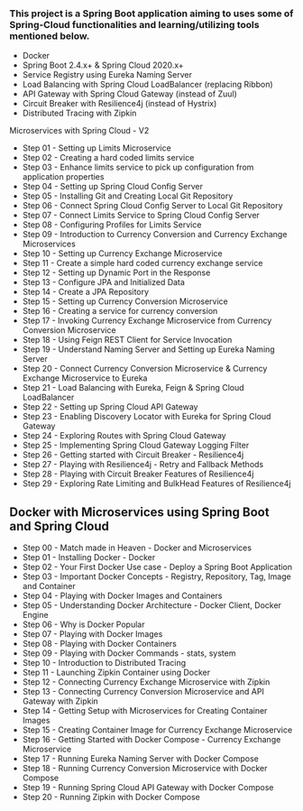 ### This project is a Spring Boot application aiming to uses some of Spring-Cloud functionalities and learning/utilizing tools mentioned below.

- Docker
- Spring Boot 2.4.x+ & Spring Cloud 2020.x+
- Service Registry using Eureka Naming Server
- Load Balancing with Spring Cloud LoadBalancer (replacing Ribbon)
- API Gateway with Spring Cloud Gateway (instead of Zuul)
- Circuit Breaker with Resilience4j (instead of Hystrix)
- Distributed Tracing with Zipkin

Microservices with Spring Cloud - V2
- Step 01 - Setting up Limits Microservice
- Step 02 - Creating a hard coded limits service
- Step 03 - Enhance limits service to pick up configuration from application properties
- Step 04 - Setting up Spring Cloud Config Server
- Step 05 - Installing Git and Creating Local Git Repository
- Step 06 - Connect Spring Cloud Config Server to Local Git Repository
- Step 07 - Connect Limits Service to Spring Cloud Config Server
- Step 08 - Configuring Profiles for Limits Service
- Step 09 - Introduction to Currency Conversion and Currency Exchange Microservices
- Step 10 - Setting up Currency Exchange Microservice
- Step 11 - Create a simple hard coded currency exchange service
- Step 12 - Setting up Dynamic Port in the Response
- Step 13 - Configure JPA and Initialized Data
- Step 14 - Create a JPA Repository
- Step 15 - Setting up Currency Conversion Microservice
- Step 16 - Creating a service for currency conversion
- Step 17 - Invoking Currency Exchange Microservice from Currency Conversion Microservice
- Step 18 - Using Feign REST Client for Service Invocation
- Step 19 - Understand Naming Server and Setting up Eureka Naming Server
- Step 20 - Connect Currency Conversion Microservice & Currency Exchange Microservice to Eureka
- Step 21 - Load Balancing with Eureka, Feign & Spring Cloud LoadBalancer
- Step 22 - Setting up Spring Cloud API Gateway
- Step 23 - Enabling Discovery Locator with Eureka for Spring Cloud Gateway
- Step 24 - Exploring Routes with Spring Cloud Gateway
- Step 25 - Implementing Spring Cloud Gateway Logging Filter
- Step 26 - Getting started with Circuit Breaker - Resilience4j
- Step 27 - Playing with Resilience4j - Retry and Fallback Methods
- Step 28 - Playing with Circuit Breaker Features of Resilience4j
- Step 29 - Exploring Rate Limiting and BulkHead Features of Resilience4j


## Docker with Microservices using Spring Boot and Spring Cloud
- Step 00 - Match made in Heaven - Docker and Microservices
- Step 01 - Installing Docker - Docker
- Step 02 - Your First Docker Use case - Deploy a Spring Boot Application
- Step 03 - Important Docker Concepts - Registry, Repository, Tag, Image and Container
- Step 04 - Playing with Docker Images and Containers
- Step 05 - Understanding Docker Architecture - Docker Client, Docker Engine
- Step 06 - Why is Docker Popular
- Step 07 - Playing with Docker Images
- Step 08 - Playing with Docker Containers
- Step 09 - Playing with Docker Commands - stats, system
- Step 10 - Introduction to Distributed Tracing
- Step 11 - Launching Zipkin Container using Docker
- Step 12 - Connecting Currency Exchange Microservice with Zipkin
- Step 13 - Connecting Currency Conversion Microservice and API Gateway with Zipkin
- Step 14 - Getting Setup with Microservices for Creating Container Images
- Step 15 - Creating Container Image for Currency Exchange Microservice
- Step 16 - Getting Started with Docker Compose - Currency Exchange Microservice
- Step 17 - Running Eureka Naming Server with Docker Compose
- Step 18 - Running Currency Conversion Microservice with Docker Compose
- Step 19 - Running Spring Cloud API Gateway with Docker Compose
- Step 20 - Running Zipkin with Docker Compose
